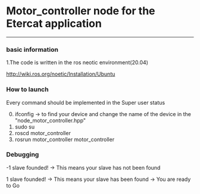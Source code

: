 
# Motor_controller node for the Etercat application

------------

### basic information

1.The code is written in the ros neotic environment(20.04)

http://wiki.ros.org/noetic/Installation/Ubuntu

### How to launch

 Every command should be implemented in the Super user status

 0. ifconfig -> to find your device and change the name of the device in the "node_motor_controller.hpp"
 1. sudo su
 2. roscd motor_controller
 3. rosrun motor_controller motor_controller

### Debugging

-1 slave founded! -> This means your slave has not been found

 1 slave founded! -> This means your slave has been found -> You are ready to Go


